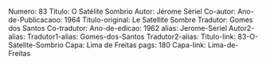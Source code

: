 Numero: 83
Titulo: O Satélite Sombrio
Autor: Jérome Sériel
Co-autor: 
Ano-de-Publicacaoo: 1964
Titulo-original: Le Satellite Sombre
Tradutor: Gomes dos Santos
Co-tradutor: 
Ano-de-edicao: 1962
alias: Jerome-Seriel
Autor2-alias: 
Tradutor1-alias: Gomes-dos-Santos
Tradutor2-alias: 
Titulo-link: 83-O-Satelite-Sombrio
Capa: Lima de Freitas
pags: 180
Capa-link: Lima-de-Freitas
